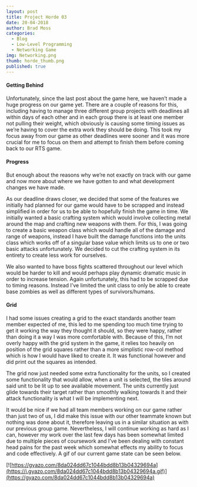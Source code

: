 ```yaml
---
layout: post
title: Project Horde 03
date: 20-04-2018
author: Brad Moss
categories:
  - Blog
  - Low-Level Programming
  - Networking Game
img: Networking.png
thumb: horde_thumb.png
published: true
---
```

#### Getting Behind

Unfortunately, since the last post about the game here, we haven’t made a huge progress on our game yet. There are a couple of reasons for this, including having to manage three different group projects with deadlines all within days of each other and in each group there is at least one member not pulling their weight, which obviously is causing some timing issues as we’re having to cover the extra work they should be doing. This took my focus away from our game as other deadlines were sooner and it was more crucial for me to focus on them and attempt to finish them before coming back to our RTS game. 

<!--more-->

#### Progress

But enough about the reasons why we’re not exactly on track with our game and now more about where we have gotten to and what development changes we have made. 

As our deadline draws closer, we decided that some of the features we initially had planned for our game would have to be scrapped and instead simplified in order for us to be able to hopefully finish the game in time. We initially wanted a basic crafting system which would involve collecting metal around the map and crafting new weapons with them. For this, I was going to create a basic weapon class which would handle all of the damage and range of weapons, instead I have built the damage functions into the units class which works off of a singular base value which limits us to one or two basic attacks unfortunately. We decided to cut the crafting system in its entirety to create less work for ourselves.

We also wanted to have boss fights scattered throughout our level which would be harder to kill and would perhaps play dynamic dramatic music in order to increase tension. Again unfortunately, this had to be scrapped due to timing reasons. Instead I’ve limited the unit class to only be able to create base zombies as well as different types of survivors/humans. 

#### Grid

I had some issues creating a grid to the exact standards another team member expected of me, this led to me spending too much time trying to get it working the way they thought it should, so they were happy, rather than doing it a way I was more comfortable with. Because of this, I’m not overly happy with the grid system in the game, it relies too heavily on position of the grid squares rather than a more simplistic row-col method which is how I would have liked to create it. It was functional however and did print out the squares as intended. 

The grid now just needed some extra functionality for the units, so I created some functionality that would allow, when a unit is selected, the tiles around said unit to be lit up to see available movement. The units currently just glide towards their target rather than smoothly walking towards it and their attack functionality is what I will be implementing next. 

It would be nice if we had all team members working on our game rather than just two of us, I did make this issue with our other teammate known but nothing was done about it, therefore leaving us in a similar situation as with our previous group game. Nevertheless, I will continue working as hard as I can, however my work over the last few days has been somewhat limited due to multiple pieces of coursework and I’ve been dealing with constant head pains for the past week which somewhat effects my ability to focus and code effectively. A gif of our current game state can be seen below.

[![https://gyazo.com/8da024dd67c1044bdd8b13b04329694a](https://i.gyazo.com/8da024dd67c1044bdd8b13b04329694a.gif)](https://gyazo.com/8da024dd67c1044bdd8b13b04329694a)
